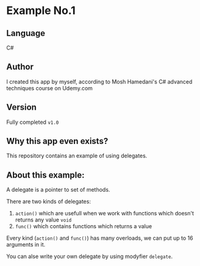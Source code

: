 Example No.1
==========

Language
----------
C#

Author
----------
I created this app by myself, according to Mosh Hamedani's C# advanced techniques course on Udemy.com

Version
---------
Fully completed `v1.0`

Why this app even exists?
---------------
This repository contains an example of using delegates.

About this example:
---------------------------

A delegate is a pointer to set of methods.

There are two kinds of delegates:
1. `action()` which are usefull when we work with functions which doesn't returns any value `void`
2. `func()` which contains functions which returns a value 

Every kind (`action()` and `func()`) has many overloads, we can put up to 16 arguments in it.

You can alse write your own delegate by using modyfier `delegate`.